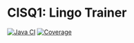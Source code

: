 # CISQ1: Lingo Trainer
[![Java CI](https://github.com/DaanDvl/cisq1-lingo/actions/workflows/build.yml/badge.svg)](https://github.com/DaanDvl/cisq1-lingo/actions/workflows/build.yml)
[![Coverage](https://sonarcloud.io/api/project_badges/measure?project=DaanDvl_cisq1-lingo&metric=coverage)](https://sonarcloud.io/dashboard?id=DaanDvl_cisq1-lingo)
